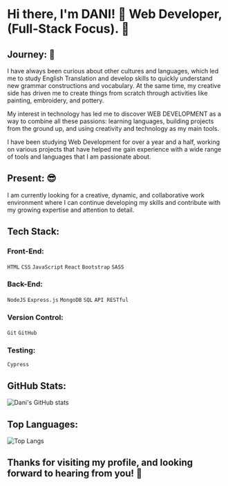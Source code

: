 # Hi there, I'm DANI! 👋 Web Developer, (Full-Stack Focus). 🌌

## Journey: 🚀

I have always been curious about other cultures and languages, which led me to study English Translation and develop skills to quickly understand new grammar constructions and vocabulary. At the same time, my creative side has driven me to create things from scratch through activities like painting, embroidery, and pottery.

My interest in technology has led me to discover WEB DEVELOPMENT as a way to combine all these passions: learning languages, building projects from the ground up, and using creativity and technology as my main tools.

I have been studying Web Development for over a year and a half, working on various projects that have helped me gain experience with a wide range of tools and languages that I am passionate about.

## Present: 😎

I am currently looking for a creative, dynamic, and collaborative work environment where I can continue developing my skills and contribute with my growing expertise and attention to detail.

## Tech Stack:

### Front-End:
<code>HTML</code> <code>CSS</code> <code>JavaScript</code> <code>React</code> <code>Bootstrap</code> <code>SASS</code>

### Back-End:
<code>NodeJS</code> <code>Express.js</code> <code>MongoDB</code> <code>SQL</code> <code>API RESTful</code>

### Version Control:
<code>Git</code> <code>GitHub</code>

### Testing:
<code>Cypress</code>

## GitHub Stats:

![Dani's GitHub stats](https://github-readme-stats.vercel.app/api?username=danidev&show_icons=true&hide_title=true&count_private=true&hide=prs&theme=radical)

## Top Languages:

![Top Langs](https://github-readme-stats.vercel.app/api/top-langs/?username=danidev&layout=compact&theme=radical)


## Thanks for visiting my profile, and looking forward to hearing from you! 🙌
